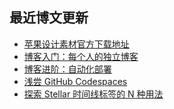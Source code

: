 ## 最近博文更新
<!-- BLOG-POST-LIST:START -->
- [苹果设计素材官方下载地址](https://xaoxuu.com/blog/20231213/)
- [博客入门：每个人的独立博客](https://xaoxuu.com/blog/20221217/)
- [博客进阶：自动化部署](https://xaoxuu.com/blog/20221126/)
- [浅尝 GitHub Codespaces](https://xaoxuu.com/blog/20221121/)
- [探索 Stellar 时间线标签的 N 种用法](https://xaoxuu.com/blog/20221029/)
<!-- BLOG-POST-LIST:END -->
